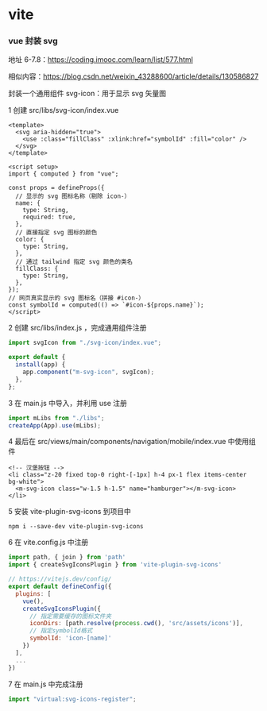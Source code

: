 # vite

### vue 封装 svg

地址 6-7.8：<https://coding.imooc.com/learn/list/577.html>

相似内容：<https://blog.csdn.net/weixin_43288600/article/details/130586827>

封装一个通用组件 svg-icon：用于显示 svg 矢量图

1 创建 src/libs/svg-icon/index.vue

```vue
<template>
  <svg aria-hidden="true">
    <use :class="fillClass" :xlink:href="symbolId" :fill="color" />
  </svg>
</template>

<script setup>
import { computed } from "vue";

const props = defineProps({
  // 显示的 svg 图标名称（剔除 icon-）
  name: {
    type: String,
    required: true,
  },
  // 直接指定 svg 图标的颜色
  color: {
    type: String,
  },
  // 通过 tailwind 指定 svg 颜色的类名
  fillClass: {
    type: String,
  },
});
// 网页真实显示的 svg 图标名（拼接 #icon-）
const symbolId = computed(() => `#icon-${props.name}`);
</script>
```

2 创建 src/libs/index.js ，完成通用组件注册

```js
import svgIcon from "./svg-icon/index.vue";

export default {
  install(app) {
    app.component("m-svg-icon", svgIcon);
  },
};
```

3 在 main.js 中导入，并利用 use 注册

```js
import mLibs from "./libs";
createApp(App).use(mLibs);
```

4 最后在 src/views/main/components/navigation/mobile/index.vue 中使用组件

```vue
<!-- 汉堡按钮 -->
<li class="z-20 fixed top-0 right-[-1px] h-4 px-1 flex items-center bg-white">
  <m-svg-icon class="w-1.5 h-1.5" name="hamburger"></m-svg-icon>
</li>
```

5 安装 vite-plugin-svg-icons 到项目中

```
npm i --save-dev vite-plugin-svg-icons
```

6 在 vite.config.js 中注册

```js
import path, { join } from 'path'
import { createSvgIconsPlugin } from 'vite-plugin-svg-icons'

// https://vitejs.dev/config/
export default defineConfig({
  plugins: [
    vue(),
    createSvgIconsPlugin({
      // 指定需要缓存的图标文件夹
      iconDirs: [path.resolve(process.cwd(), 'src/assets/icons')],
      // 指定symbolId格式
      symbolId: 'icon-[name]'
    })
  ],
  ...
})
```

7 在 main.js 中完成注册

```js
import "virtual:svg-icons-register";
```
